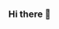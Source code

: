 ### Hi there 👋

<!--
**abuzeid-ibrahim/abuzeid-ibrahim** is a ✨ _special_ ✨ repository because its `README.md` (this file) appears on your GitHub profile.

Here are some ideas to get you started:

- 🔭 I’m currently working on iOS, web stuff
- 🌱 I’m currently learning Swift UI
- 👯 I’m looking to collaborate on BE with kotlin
- 🤔 I’m looking for help with iOS
- 💬 Ask me about iOS stuff
- 📫 How to reach me: abuzeid7@gmail.com
- 😄 Pronouns: ...
- ⚡ Fun fact: ...
-->
